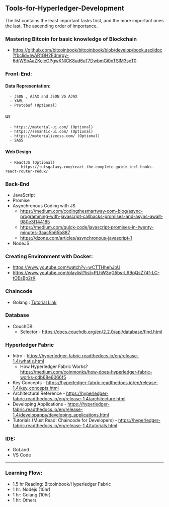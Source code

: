 ## Tools-for-Hyperledger-Development
The list contains the least important tasks first, and the more important ones the last. The ascending order of importance.
### Mastering Bitcoin for basic knowledge of Blockchain
   - https://github.com/bitcoinbook/bitcoinbook/blob/develop/book.asciidoc?fbclid=IwAR1GH2Edmrgy-6diWSbAaZKcleOPgwKNlCK8ud6uT7DwbmGi0oTSlM3soT0
   
### Front-End:
   #### Data Representation:
      - JSON , AJAX and JSON VS AJAX
      - YAML
      - Protobuf (Optional)
   #### UI
      - https://material-ui.com/ (Optional)
      - https://semantic-ui.com/ (Optional)
      - https://materializecss.com/ (Optional)
      - SASS
   #### Web Design
      - ReactJS (Optional)
         - https://tutsgalaxy.com/react-the-complete-guide-incl-hooks-react-router-redux/

### Back-End
   - JavaScript
   - Promise
   - Asynchronous Coding with JS 
      - https://medium.com/codingthesmartway-com-blog/async-programming-with-javascript-callbacks-promises-and-async-await-980e3f144185
      - https://medium.com/quick-code/javascript-promises-in-twenty-minutes-3aac5b65b887
      - https://dzone.com/articles/asynchronous-javascript-1
   - NodeJS 


### Creating Environment with Docker:
   - https://www.youtube.com/watch?v=wCTTHhehJbU
   - https://www.youtube.com/playlist?list=PLhW3qG5bs-L99pQsZ74f-LC-tOEsBp2rK

### Chaincode
   - Golang : [Tutorial Link](https://github.com/BIJOY-SUST/Tools-for-Hyperledger-Development/tree/master/Tutorials/Udemy%20-%20Go%20The%20Complete%20Developer's%20Guide(Golang))

### Database
   - CouchDB:
      - Selector - https://docs.couchdb.org/en/2.2.0/api/database/find.html


### Hyperledger Fabric
   - Intro - https://hyperledger-fabric.readthedocs.io/en/release-1.4/whatis.html
      - How Hyperledger Fabric Works? https://medium.com/coinmonks/how-does-hyperledger-fabric-works-cdb68e6066f5
   - Key Concepts - https://hyperledger-fabric.readthedocs.io/en/release-1.4/key_concepts.html
   - Architectural Reference - https://hyperledger-fabric.readthedocs.io/en/release-1.4/architecture.html
   - Developing Applications - https://hyperledger-fabric.readthedocs.io/en/release-1.4/developapps/developing_applications.html
   - Tutorials (Must Read: Chaincode for Developers) - https://hyperledger-fabric.readthedocs.io/en/release-1.4/tutorials.html


   
### IDE: 
   - GoLand
   - VS Code
-----------------------------------------------------------------------------------------------------------------------------

### Learning Flow:
   - 1.5 hr Reading: Bitcoinbook/Hyperledger Fabric
   - 1 hr: Nodejs (10hr)
   - 1 hr: Golang (10hr)
   - 1 hr: Others

















